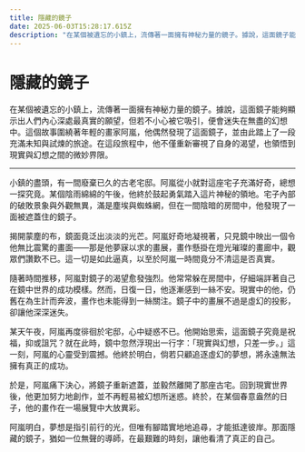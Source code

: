 ```yaml
---
title: 隱藏的鏡子
date: 2025-06-03T15:28:17.615Z
description: "在某個被遺忘的小鎮上，流傳著一面擁有神秘力量的鏡子。據說，這面鏡子能夠顯示出人們內心深處最真實的願望，但若不小心被它吸引，便會迷失在無盡的幻想中。這個故事圍繞著年輕的畫家阿嵐，他偶然發現了這面鏡子，並由此踏上了一段充滿未知與試煉的旅途。在這段旅程中，他不僅重新審視了自身的渴望，也領悟到現實與幻想之間的微妙界限。"
---
```


# 隱藏的鏡子

在某個被遺忘的小鎮上，流傳著一面擁有神秘力量的鏡子。據說，這面鏡子能夠顯示出人們內心深處最真實的願望，但若不小心被它吸引，便會迷失在無盡的幻想中。這個故事圍繞著年輕的畫家阿嵐，他偶然發現了這面鏡子，並由此踏上了一段充滿未知與試煉的旅途。在這段旅程中，他不僅重新審視了自身的渴望，也領悟到現實與幻想之間的微妙界限。

---

小鎮的盡頭，有一間廢棄已久的古老宅邸。阿嵐從小就對這座宅子充滿好奇，總想一探究竟。某個陰雨綿綿的午後，他終於鼓起勇氣踏入這片神秘的領地。宅子內部的破敗景象與外觀無異，滿是塵埃與蜘蛛網，但在一間陰暗的房間中，他發現了一面被遮蓋住的鏡子。

揭開蒙塵的布，鏡面竟泛出淡淡的光芒。阿嵐好奇地凝視著，只見鏡中映出一個令他無比震驚的畫面——那是他夢寐以求的畫展，畫作懸掛在燈光璀璨的畫廊中，觀眾們讚歎不已。這一切是如此逼真，以至於阿嵐一時間竟分不清這是否真實。

隨著時間推移，阿嵐對鏡子的渴望愈發強烈。他常常躲在房間中，仔細端詳著自己在鏡中世界的成功模樣。然而，日復一日，他逐漸感到一絲不安。現實中的他，仍舊在為生計而奔波，畫作也未能得到一絲關注。鏡子中的畫展不過是虛幻的投影，卻讓他深深迷失。

某天午夜，阿嵐再度徘徊於宅邸，心中疑惑不已。他開始思索，這面鏡子究竟是祝福，抑或詛咒？就在此時，鏡中忽然浮現出一行字：「現實與幻想，只差一步。」這一刻，阿嵐的心靈受到震撼。他終於明白，倘若只顧追逐虛幻的夢想，將永遠無法擁有真正的成功。

於是，阿嵐痛下決心，將鏡子重新遮蓋，並毅然離開了那座古宅。回到現實世界後，他更加努力地創作，並不再輕易被幻想所迷惑。終於，在某個春意盎然的日子，他的畫作在一場展覽中大放異彩。

阿嵐明白，夢想是指引前行的光，但唯有腳踏實地地追尋，才能抵達彼岸。那面隱藏的鏡子，猶如一位無聲的導師，在最艱難的時刻，讓他看清了真正的自己。